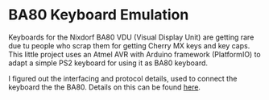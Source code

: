 # BA80 Keyboard Emulation
Keyboards for the Nixdorf BA80 VDU (Visual Display Unit) are getting rare due tu people who  scrap them for getting Cherry MX keys and key caps.
This little project uses an Atmel AVR with Arduino framework (PlatformIO) to adapt a simple PS2 keyboard for using it as BA80 keyboard.

I figured out the interfacing and protocol details, used to connect the keyboard the the BA80.
Details on this can be found [here](doc/BA80-keyboard.md).